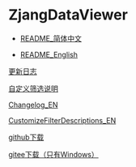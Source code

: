 
# ZjangDataViewer

* [README_简体中文]()

* [README_English]()

[更新日志](/docs/更新日志.md)

[自定义筛选说明](/docs/自定义筛选说明.md)

[Changelog_EN](/docs/更新日志_EN.md)

[CustomizeFilterDescriptions_EN](/docs/自定义筛选说明_EN.md)

[github下载](https://github.com/123-hcz/ZjangDataViewer/releases)

[gitee下载（只有Windows）](https://gitee.com/hcz-123/ZjangDataViewer/releases)


